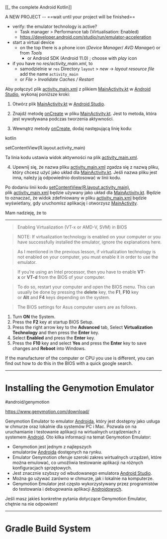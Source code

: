 [[_ the complete Android Kotlin]]

A NEW PROJECT -- ==wait until your project will be finished==
- verify: the emulator technology is active?
	- Task manager > Performance tab (Virtualisation: Enabled)
	- https://developer.android.com/studio/run/emulator-acceleration
- start a virtual device
	- on the top there is a phone icon (*Device Manager*/ *AVD Manager*) or from *Tools*
		- or Android SDK (Android 11.0) ; choose with *play* icon
- if you have no *res/activity_main.xml*, to 
	- samodzielnie w `res` Directory `layout` > *new* -> *layout resource file* add the name `activity_main`
	- or *File* > *Invalidate Caches / Restart*


Aby połączyć plik [activity_main.xml](https://www.google.com/search?q=activity_main.xml) z plikiem [MainActivity.kt](https://www.google.com/search?q=MainActivity.kt) w [Android Studio](https://www.google.com/search?q=Android%20Studio), wykonaj poniższe kroki:

1. Otwórz plik [MainActivity.kt](https://www.google.com/search?q=MainActivity.kt) w [Android Studio](https://www.google.com/search?q=Android%20Studio).
    
2. Znajdź metodę [onCreate](https://www.google.com/search?q=onCreate) w pliku [MainActivity.kt](https://www.google.com/search?q=MainActivity.kt). Jest to metoda, która jest wywoływana podczas tworzenia aktywności.
    
3. Wewnątrz metody [onCreate](https://www.google.com/search?q=onCreate), dodaj następującą linię kodu:
    

kotlin

setContentView(R.layout.activity_main)

Ta linia kodu ustawia widok aktywności na plik [activity_main.xml](https://www.google.com/search?q=activity_main.xml).

4. Upewnij się, że nazwa pliku [activity_main.xml](https://www.google.com/search?q=activity_main.xml) zgadza się z nazwą pliku, który chcesz użyć jako układ dla [MainActivity.kt](https://www.google.com/search?q=MainActivity.kt). Jeśli nazwa pliku jest inna, należy ją odpowiednio dostosować w linii kodu.

Po dodaniu linii kodu [setContentView(R.layout.activity_main)](https://www.google.com/search?q=setContentView(R.layout.activity_main)), plik [activity_main.xml](https://www.google.com/search?q=activity_main.xml) będzie używany jako układ dla [MainActivity.kt](https://www.google.com/search?q=MainActivity.kt). Będzie to oznaczać, że widok zdefiniowany w pliku [activity_main.xml](https://www.google.com/search?q=activity_main.xml) będzie wyświetlany, gdy uruchomisz aplikację i otworzysz [MainActivity](https://www.google.com/search?q=MainActivity).

Mam nadzieję, że to







----
>Enabling Virtualization (VT-x or AMD-V, SVM) in BIOS

> NOTE: If virtualization technology is enabled on your computer or you have successfully installed the emulator, ignore the explanations here.

> As I mentioned in the previous lesson, if virtualization technology is not enabled on your computer, you must enable it in order to use the emulator.

> If you’re using an Intel processor, then you have to enable **VT-x** or **VT-d** from the BIOS of your computer.

> To do so, restart your computer and open the BIOS menu. This can usually be done by pressing the **delete** key, the **F1**, **F10** key or **Alt** and **F4** keys depending on the system.

>The BIOS settings for Asus computer users are as follows.
1. Turn **ON** the System.
2. Press the **F2** key at startup BIOS Setup.
3. Press the right arrow key to the **Advanced** tab, Select **Virtualization Technology** and then press the **Enter** key.
4. Select **Enabled** and press the **Enter** key.
5. Press the **F10** key and select **Yes** and press the **Enter** key to save changes and **Reboot** into Windows.

If the manufacturer of the computer or CPU you use is different, you can find out how to do this in the BIOS with a quick google search.




-----------
# Installing the Genymotion Emulator
#android/genymotion

https://www.genymotion.com/download/

Genymotion Emulator to emulator [Androida](https://www.google.com/search?q=Androida), który jest dostępny jako usługa w chmurze oraz lokalnie dla systemów PC i Mac. Pozwala on na uruchamianie i testowanie aplikacji na wirtualnych urządzeniach z systemem [Android](https://www.google.com/search?q=Android). Oto kilka informacji na temat Genymotion Emulator:

- Genymotion jest jednym z najlepszych emulatorów [Androida](https://www.google.com/search?q=Androida) dostępnych na rynku.
- Emulator Genymotion oferuje szeroki zakres wirtualnych urządzeń, które można emulować, co umożliwia testowanie aplikacji na różnych konfiguracjach sprzętowych.
- Jest znacznie szybszy od wbudowanego emulatora [Android Studio](https://www.google.com/search?q=Android%20Studio).
- Można go używać zarówno w chmurze, jak i lokalnie na komputerze.
- Genymotion Emulator jest często wykorzystywany przez programistów do testowania i debugowania aplikacji [Androidowych](https://www.google.com/search?q=Androidowych).

Jeśli masz jakieś konkretne pytania dotyczące Genymotion Emulator, chętnie na nie odpowiem!



----------

# Gradle Build System














